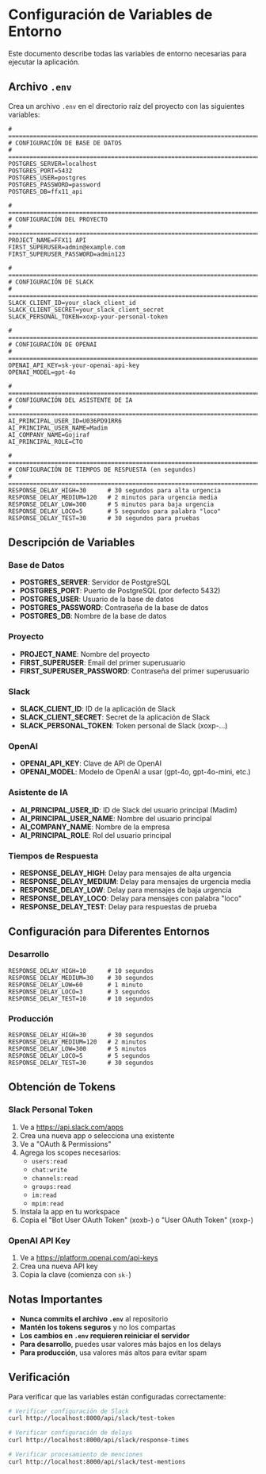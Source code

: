 # Configuración de Variables de Entorno

Este documento describe todas las variables de entorno necesarias para ejecutar la aplicación.

## Archivo `.env`

Crea un archivo `.env` en el directorio raíz del proyecto con las siguientes variables:

```env
# =============================================================================
# CONFIGURACIÓN DE BASE DE DATOS
# =============================================================================
POSTGRES_SERVER=localhost
POSTGRES_PORT=5432
POSTGRES_USER=postgres
POSTGRES_PASSWORD=password
POSTGRES_DB=ffx11_api

# =============================================================================
# CONFIGURACIÓN DEL PROYECTO
# =============================================================================
PROJECT_NAME=FFX11 API
FIRST_SUPERUSER=admin@example.com
FIRST_SUPERUSER_PASSWORD=admin123

# =============================================================================
# CONFIGURACIÓN DE SLACK
# =============================================================================
SLACK_CLIENT_ID=your_slack_client_id
SLACK_CLIENT_SECRET=your_slack_client_secret
SLACK_PERSONAL_TOKEN=xoxp-your-personal-token

# =============================================================================
# CONFIGURACIÓN DE OPENAI
# =============================================================================
OPENAI_API_KEY=sk-your-openai-api-key
OPENAI_MODEL=gpt-4o

# =============================================================================
# CONFIGURACIÓN DEL ASISTENTE DE IA
# =============================================================================
AI_PRINCIPAL_USER_ID=U036PD91RR6
AI_PRINCIPAL_USER_NAME=Madim
AI_COMPANY_NAME=Gojiraf
AI_PRINCIPAL_ROLE=CTO

# =============================================================================
# CONFIGURACIÓN DE TIEMPOS DE RESPUESTA (en segundos)
# =============================================================================
RESPONSE_DELAY_HIGH=30      # 30 segundos para alta urgencia
RESPONSE_DELAY_MEDIUM=120   # 2 minutos para urgencia media
RESPONSE_DELAY_LOW=300      # 5 minutos para baja urgencia
RESPONSE_DELAY_LOCO=5       # 5 segundos para palabra "loco"
RESPONSE_DELAY_TEST=30      # 30 segundos para pruebas
```

## Descripción de Variables

### Base de Datos
- **POSTGRES_SERVER**: Servidor de PostgreSQL
- **POSTGRES_PORT**: Puerto de PostgreSQL (por defecto 5432)
- **POSTGRES_USER**: Usuario de la base de datos
- **POSTGRES_PASSWORD**: Contraseña de la base de datos
- **POSTGRES_DB**: Nombre de la base de datos

### Proyecto
- **PROJECT_NAME**: Nombre del proyecto
- **FIRST_SUPERUSER**: Email del primer superusuario
- **FIRST_SUPERUSER_PASSWORD**: Contraseña del primer superusuario

### Slack
- **SLACK_CLIENT_ID**: ID de la aplicación de Slack
- **SLACK_CLIENT_SECRET**: Secret de la aplicación de Slack
- **SLACK_PERSONAL_TOKEN**: Token personal de Slack (xoxp-...)

### OpenAI
- **OPENAI_API_KEY**: Clave de API de OpenAI
- **OPENAI_MODEL**: Modelo de OpenAI a usar (gpt-4o, gpt-4o-mini, etc.)

### Asistente de IA
- **AI_PRINCIPAL_USER_ID**: ID de Slack del usuario principal (Madim)
- **AI_PRINCIPAL_USER_NAME**: Nombre del usuario principal
- **AI_COMPANY_NAME**: Nombre de la empresa
- **AI_PRINCIPAL_ROLE**: Rol del usuario principal

### Tiempos de Respuesta
- **RESPONSE_DELAY_HIGH**: Delay para mensajes de alta urgencia
- **RESPONSE_DELAY_MEDIUM**: Delay para mensajes de urgencia media
- **RESPONSE_DELAY_LOW**: Delay para mensajes de baja urgencia
- **RESPONSE_DELAY_LOCO**: Delay para mensajes con palabra "loco"
- **RESPONSE_DELAY_TEST**: Delay para respuestas de prueba

## Configuración para Diferentes Entornos

### Desarrollo
```env
RESPONSE_DELAY_HIGH=10      # 10 segundos
RESPONSE_DELAY_MEDIUM=30    # 30 segundos
RESPONSE_DELAY_LOW=60       # 1 minuto
RESPONSE_DELAY_LOCO=3       # 3 segundos
RESPONSE_DELAY_TEST=10      # 10 segundos
```

### Producción
```env
RESPONSE_DELAY_HIGH=30      # 30 segundos
RESPONSE_DELAY_MEDIUM=120   # 2 minutos
RESPONSE_DELAY_LOW=300      # 5 minutos
RESPONSE_DELAY_LOCO=5       # 5 segundos
RESPONSE_DELAY_TEST=30      # 30 segundos
```

## Obtención de Tokens

### Slack Personal Token
1. Ve a https://api.slack.com/apps
2. Crea una nueva app o selecciona una existente
3. Ve a "OAuth & Permissions"
4. Agrega los scopes necesarios:
   - `users:read`
   - `chat:write`
   - `channels:read`
   - `groups:read`
   - `im:read`
   - `mpim:read`
5. Instala la app en tu workspace
6. Copia el "Bot User OAuth Token" (xoxb-) o "User OAuth Token" (xoxp-)

### OpenAI API Key
1. Ve a https://platform.openai.com/api-keys
2. Crea una nueva API key
3. Copia la clave (comienza con `sk-`)

## Notas Importantes

- **Nunca commits el archivo `.env`** al repositorio
- **Mantén los tokens seguros** y no los compartas
- **Los cambios en `.env` requieren reiniciar el servidor**
- **Para desarrollo**, puedes usar valores más bajos en los delays
- **Para producción**, usa valores más altos para evitar spam

## Verificación

Para verificar que las variables están configuradas correctamente:

```bash
# Verificar configuración de Slack
curl http://localhost:8000/api/slack/test-token

# Verificar configuración de delays
curl http://localhost:8000/api/slack/response-times

# Verificar procesamiento de menciones
curl http://localhost:8000/api/slack/test-mentions
``` 